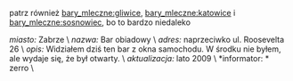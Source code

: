 patrz również [bary_mleczne:gliwice](bary_mleczne/gliwice), [bary_mleczne:katowice](bary_mleczne/katowice) i [bary_mleczne:sosnowiec](bary_mleczne/sosnowiec), bo to bardzo niedaleko


*miasto:* Zabrze    \\
*nazwa:* Bar obiadowy        \\
*adres:* naprzeciwko ul. Roosevelta 26      \\
*opis:*  Widziałem dziś ten bar z okna samochodu. W środku nie byłem, ale wydaje się, że był otwarty. \\
*aktualizacja:*   lato 2009   \\
*informator: * zerro \\



